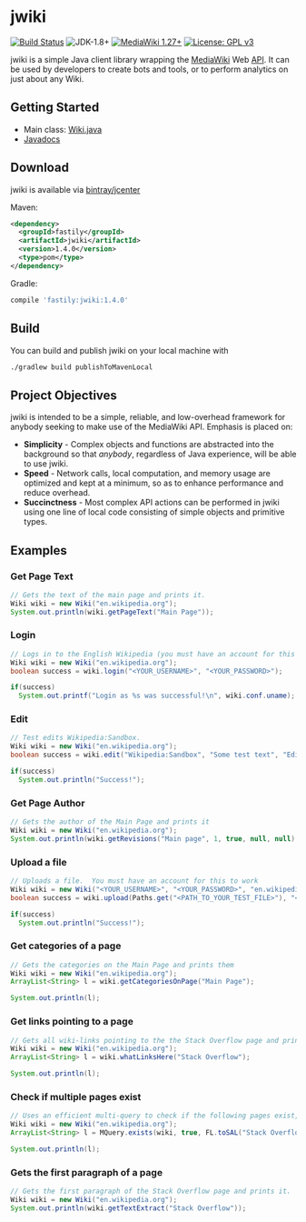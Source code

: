 # jwiki
[![Build Status](https://travis-ci.org/fastily/jwiki.svg?branch=master)](https://travis-ci.org/fastily/jwiki)
![JDK-1.8+](https://upload.wikimedia.org/wikipedia/commons/7/75/Blue_JDK_1.8%2B_Shield_Badge.svg)
[![MediaWiki 1.27+](https://upload.wikimedia.org/wikipedia/commons/2/2c/MediaWiki_1.27%2B_Blue_Badge.svg)](https://www.mediawiki.org/wiki/MediaWiki)
[![License: GPL v3](https://upload.wikimedia.org/wikipedia/commons/8/86/GPL_v3_Blue_Badge.svg)](https://www.gnu.org/licenses/gpl-3.0.en.html)

jwiki is a simple Java client library wrapping the [MediaWiki](https://www.mediawiki.org/wiki/MediaWiki) Web [API](https://www.mediawiki.org/wiki/API:Main_page).  It can be used by developers to create bots and tools, or to perform analytics on just about any Wiki.

## Getting Started
* Main class: [Wiki.java](https://github.com/fastily/jwiki/blob/master/src/main/java/fastily/jwiki/core/Wiki.java)
* [Javadocs](https://fastily.github.io/jwiki/docs/jwiki/)

## Download
jwiki is available via [bintray/jcenter](https://bintray.com/fastily/maven/jwiki)

Maven:
```xml
<dependency>
  <groupId>fastily</groupId>
  <artifactId>jwiki</artifactId>
  <version>1.4.0</version>
  <type>pom</type>
</dependency>
```

Gradle:
```groovy
compile 'fastily:jwiki:1.4.0'
```

## Build
You can build and publish jwiki on your local machine with
```bash
./gradlew build publishToMavenLocal
```

## Project Objectives
jwiki is intended to be a simple, reliable, and low-overhead framework for anybody seeking to make use of the MediaWiki API.  Emphasis is placed on:
* **Simplicity** - Complex objects and functions are abstracted into the background so that _anybody_, regardless of Java experience, will be able to use jwiki.
* **Speed** - Network calls, local computation, and memory usage are optimized and kept at a minimum, so as to enhance performance and reduce overhead.
* **Succinctness** - Most complex API actions can be performed in jwiki using one line of local code consisting of simple objects and primitive types.


## Examples
### Get Page Text
```java
// Gets the text of the main page and prints it.
Wiki wiki = new Wiki("en.wikipedia.org");
System.out.println(wiki.getPageText("Main Page"));
```

### Login
```java
// Logs in to the English Wikipedia (you must have an account for this to work).
Wiki wiki = new Wiki("en.wikipedia.org");
boolean success = wiki.login("<YOUR_USERNAME>", "<YOUR_PASSWORD>");

if(success)
  System.out.printf("Login as %s was successful!\n", wiki.conf.uname);
```

### Edit
```java
// Test edits Wikipedia:Sandbox.
Wiki wiki = new Wiki("en.wikipedia.org");
boolean success = wiki.edit("Wikipedia:Sandbox", "Some test text", "Edit Summary");

if(success)
  System.out.println("Success!");
```

### Get Page Author
```java
// Gets the author of the Main Page and prints it
Wiki wiki = new Wiki("en.wikipedia.org");
System.out.println(wiki.getRevisions("Main page", 1, true, null, null).get(0).user);
```

### Upload a file
```java
// Uploads a file.  You must have an account for this to work
Wiki wiki = new Wiki("<YOUR_USERNAME>", "<YOUR_PASSWORD>", "en.wikipedia.org");
boolean success = wiki.upload(Paths.get("<PATH_TO_YOUR_TEST_FILE>"), "<TITLE_TO_UPLOAD_FILE_TO>", "This is a test", "test summary");

if(success)
  System.out.println("Success!");
```

### Get categories of a page
```java
// Gets the categories on the Main Page and prints them
Wiki wiki = new Wiki("en.wikipedia.org");
ArrayList<String> l = wiki.getCategoriesOnPage("Main Page");

System.out.println(l);
```

### Get links pointing to a page
```java
// Gets all wiki-links pointing to the the Stack Overflow page and prints them
Wiki wiki = new Wiki("en.wikipedia.org");
ArrayList<String> l = wiki.whatLinksHere("Stack Overflow");

System.out.println(l);
```

### Check if multiple pages exist
```java
// Uses an efficient multi-query to check if the following pages exist, and then prints the ones that do.
Wiki wiki = new Wiki("en.wikipedia.org");
ArrayList<String> l = MQuery.exists(wiki, true, FL.toSAL("Stack Overflow", "BlahBlahBlahDoesNotExist", "Main Page"));

System.out.println(l);
```

### Gets the first paragraph of a page
```java
// Gets the first paragraph of the Stack Overflow page and prints it.
Wiki wiki = new Wiki("en.wikipedia.org");
System.out.println(wiki.getTextExtract("Stack Overflow"));
```
